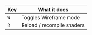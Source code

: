 | Key | What it does                |
|-----|-----------------------------|
| `W` | Toggles Wireframe mode      |
| `R` | Reload / recompile shaders  |
